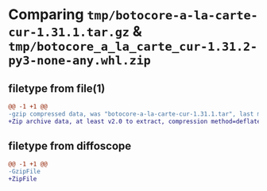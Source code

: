 # Comparing `tmp/botocore-a-la-carte-cur-1.31.1.tar.gz` & `tmp/botocore_a_la_carte_cur-1.31.2-py3-none-any.whl.zip`

## filetype from file(1)

```diff
@@ -1 +1 @@
-gzip compressed data, was "botocore-a-la-carte-cur-1.31.1.tar", last modified: Sat Jul  8 01:42:13 2023, max compression
+Zip archive data, at least v2.0 to extract, compression method=deflate
```

## filetype from diffoscope

```diff
@@ -1 +1 @@
-GzipFile
+ZipFile
```

